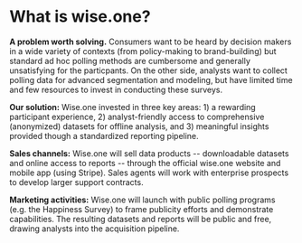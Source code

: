 # What is wise.one?

**A problem worth solving.** Consumers want to be heard by decision makers in a wide variety of contexts \(from policy-making to brand-building\) but standard ad hoc polling methods are cumbersome and generally unsatisfying for the particpants. On the other side, analysts want to collect polling data for advanced segmentation and modeling, but have limited time and few resources to invest in conducting these surveys.

**Our solution:** Wise.one invested in three key areas: 1\) a rewarding participant experience, 2\) analyst-friendly access to comprehensive \(anonymized\) datasets for offline analysis, and 3\) meaningful insights provided though a standardized reporting pipeline.

**Sales channels:** Wise.one will sell data products -- downloadable datasets and online access to reports -- through the official wise.one website and mobile app \(using Stripe\). Sales agents will work with enterprise prospects to develop larger support contracts.

**Marketing activities:** Wise.one will launch with public polling programs \(e.g. the Happiness Survey\) to frame publicity efforts and demonstrate capabilities. The resulting datasets and reports will be public and free, drawing analysts into the acquisition pipeline.

